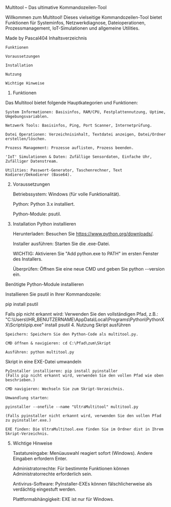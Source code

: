 Multitool – Das ultimative Kommandozeilen-Tool

Willkommen zum Multitool! Dieses vielseitige Kommandozeilen-Tool bietet Funktionen für Systeminfos, Netzwerkdiagnose, Dateioperationen, Prozessmanagement, IoT-Simulationen und allgemeine Utilities.

Made by Pascal404
Inhaltsverzeichnis

    Funktionen

    Voraussetzungen

    Installation

    Nutzung

    Wichtige Hinweise

1. Funktionen

Das Multitool bietet folgende Hauptkategorien und Funktionen:

    System Informationen: Basisinfos, RAM/CPU, Festplattennutzung, Uptime, Umgebungsvariablen.

    Netzwerk Tools: Basisinfos, Ping, Port Scanner, Internetprüfung.

    Datei Operationen: Verzeichnisinhalt, Textdatei anzeigen, Datei/Ordner erstellen/löschen.

    Prozess Management: Prozesse auflisten, Prozess beenden.

    'IoT' Simulationen & Daten: Zufällige Sensordaten, Einfache Uhr, Zufälliger Datenstream.

    Utilities: Passwort-Generator, Taschenrechner, Text Kodierer/Dekodierer (Base64).

2. Voraussetzungen

    Betriebssystem: Windows (für volle Funktionalität).

    Python: Python 3.x installiert.

    Python-Module: psutil.

3. Installation
Python installieren

    Herunterladen: Besuchen Sie https://www.python.org/downloads/.

    Installer ausführen: Starten Sie die .exe-Datei.

    WICHTIG: Aktivieren Sie "Add python.exe to PATH" im ersten Fenster des Installers.

    Überprüfen: Öffnen Sie eine neue CMD und geben Sie python --version ein.

Benötigte Python-Module installieren

Installieren Sie psutil in Ihrer Kommandozeile:

pip install psutil

Falls pip nicht erkannt wird:
Verwenden Sie den vollständigen Pfad, z.B.:
"C:\Users\IHR_BENUTZERNAME\AppData\Local\Programs\Python\PythonXX\Scripts\pip.exe" install psutil
4. Nutzung
Skript ausführen

    Speichern: Speichern Sie den Python-Code als multitool.py.

    CMD öffnen & navigieren: cd C:\Pfad\zum\Skript

    Ausführen: python multitool.py

Skript in eine EXE-Datei umwandeln

    PyInstaller installieren: pip install pyinstaller
    (Falls pip nicht erkannt wird, verwenden Sie den vollen Pfad wie oben beschrieben.)

    CMD navigieren: Wechseln Sie zum Skript-Verzeichnis.

    Umwandlung starten:

    pyinstaller --onefile --name "UltraMultitool" multitool.py

    (Falls pyinstaller nicht erkannt wird, verwenden Sie den vollen Pfad zu pyinstaller.exe.)

    EXE finden: Die UltraMultitool.exe finden Sie im Ordner dist in Ihrem Skript-Verzeichnis.

5. Wichtige Hinweise

    Tastatureingabe: Menüauswahl reagiert sofort (Windows). Andere Eingaben erfordern Enter.

    Administratorrechte: Für bestimmte Funktionen können Administratorrechte erforderlich sein.

    Antivirus-Software: PyInstaller-EXEs können fälschlicherweise als verdächtig eingestuft werden.

    Plattformabhängigkeit: EXE ist nur für Windows.
